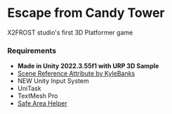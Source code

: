 # Escape from Candy Tower

X2FROST studio's first 3D Platformer game

### Requirements

- **Made in Unity 2022.3.55f1 with URP 3D Sample**
- [Scene Reference Attribute by KyleBanks](https://github.com/KyleBanks/scene-ref-attribute)
- NEW Unity Input System
- UniTask
- TextMesh Pro
- [Safe Area Helper](https://assetstore.unity.com/packages/tools/gui/safe-area-helper-130488)

